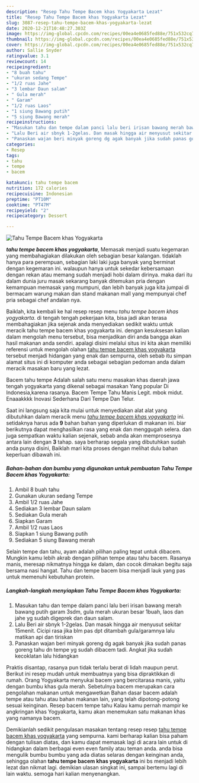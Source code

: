 ```yaml
---
description: "Resep Tahu Tempe Bacem khas Yogyakarta Lezat"
title: "Resep Tahu Tempe Bacem khas Yogyakarta Lezat"
slug: 3087-resep-tahu-tempe-bacem-khas-yogyakarta-lezat
date: 2020-12-21T10:48:27.303Z
image: https://img-global.cpcdn.com/recipes/00ea4e0685fed88e/751x532cq70/tahu-tempe-bacem-khas-yogyakarta-foto-resep-utama.jpg
thumbnail: https://img-global.cpcdn.com/recipes/00ea4e0685fed88e/751x532cq70/tahu-tempe-bacem-khas-yogyakarta-foto-resep-utama.jpg
cover: https://img-global.cpcdn.com/recipes/00ea4e0685fed88e/751x532cq70/tahu-tempe-bacem-khas-yogyakarta-foto-resep-utama.jpg
author: Sallie Snyder
ratingvalue: 3.1
reviewcount: 14
recipeingredient:
- "8 buah tahu"
- "ukuran sedang Tempe"
- "1/2 ruas Jahe"
- "3 lembar Daun salam"
- " Gula merah"
- " Garam"
- "1/2 ruas Laos"
- "1 siung Bawang putih"
- "5 siung Bawang merah"
recipeinstructions:
- "Masukan tahu dan tempe dalam panci lalu beri irisan bawang merah bawang putih garam 3sdm, gula merah ukuran besar 1buah, laos dan jahe yg sudah digeprek dan daun salam."
- "Lalu Beri air sbnyk 1-2gelas. Dan masak hingga air menyusut sekitar 15menit. Cicipi rasa jika blm pas dpt ditambah gula/garamnya lalu matikan api dan tiriskan"
- "Panaskan wajan beri minyak goreng dg agak banyak jika sudah panas goreng tahu dn tempe yg sudah dibacem tadi. Angkat jika sudah kecoklatan lalu hidangkan"
categories:
- Resep
tags:
- tahu
- tempe
- bacem

katakunci: tahu tempe bacem 
nutrition: 172 calories
recipecuisine: Indonesian
preptime: "PT10M"
cooktime: "PT47M"
recipeyield: "2"
recipecategory: Dessert

---
```



![Tahu Tempe Bacem khas Yogyakarta](https://img-global.cpcdn.com/recipes/00ea4e0685fed88e/751x532cq70/tahu-tempe-bacem-khas-yogyakarta-foto-resep-utama.jpg)

<b><i>tahu tempe bacem khas yogyakarta</i></b>, Memasak menjadi suatu kegemaran yang membahagiakan dilakukan oleh sebagian besar kalangan. tidaklah hanya para perempuan, sebagian laki laki juga banyak yang berminat dengan kegemaran ini. walaupun hanya untuk sekedar kebersamaan dengan rekan atau memang sudah menjadi hobi dalam dirinya. maka dari itu dalam dunia juru masak sekarang banyak ditemukan pria dengan kemampuan memasak yang mumpuni, dan lebih banyak juga kita jumpai di bermacam warung makan dan stand makanan mall yang mempunyai chef pria sebagai chef andalan nya.

Baiklah, kita kembali ke hal resep resep menu <i>tahu tempe bacem khas yogyakarta</i>. di tengah tengah pekerjaan kita, bisa jadi akan terasa membahagiakan jika sejenak anda menyediakan sedikit waktu untuk meracik tahu tempe bacem khas yogyakarta ini. dengan kesuksesan kalian dalam mengolah menu tersebut, bisa menjadikan diri anda bangga akan hasil makanan anda sendiri. apalagi disini melalui situs ini kita akan memiliki referensi untuk mengolah olahan <u>tahu tempe bacem khas yogyakarta</u> tersebut menjadi hidangan yang enak dan sempurna, oleh sebab itu simpan alamat situs ini di komputer anda sebagai sebagian pedoman anda dalam meracik masakan baru yang lezat.

Bacem tahu tempe Adalah salah satu menu masakan khas daerah jawa tengah yogyakarta yang dikenal sebagai masakan Yang popular Di Indonesia,karena rasanya. Bacem Tempe Tahu Manis Legit. mbok midut. Enaaakkkk Inovasi Sederhana Dari Tempe Dan Telur.


Saat ini langsung saja kita mulai untuk menyediakan alat alat yang dibutuhkan dalam meracik menu <u><i>tahu tempe bacem khas yogyakarta</i></u> ini. setidaknya harus ada <b>9</b> bahan bahan yang diperlukan di makanan ini. biar berikutnya dapat menghasilkan rasa yang enak dan menggugah selera. dan juga sempatkan waktu kalian sejenak, sebab anda akan memprosesnya antara lain dengan <b>3</b> tahap. saya berharap segala yang dibutuhkan sudah anda punya disini, Baiklah mari kita proses dengan melihat dulu bahan keperluan dibawah ini.

<!--inarticleads1-->

##### Bahan-bahan dan bumbu yang digunakan untuk pembuatan Tahu Tempe Bacem khas Yogyakarta:

1. Ambil 8 buah tahu
1. Gunakan ukuran sedang Tempe
1. Ambil 1/2 ruas Jahe
1. Sediakan 3 lembar Daun salam
1. Sediakan  Gula merah
1. Siapkan  Garam
1. Ambil 1/2 ruas Laos
1. Siapkan 1 siung Bawang putih
1. Sediakan 5 siung Bawang merah


Selain tempe dan tahu, ayam adalah pilihan paling tepat untuk dibacem. Mungkin kamu lebih akrab dengan pilihan tempe atau tahu bacem. Rasanya manis, meresap nikmatnya hingga ke dalam, dan cocok dimakan begitu saja bersama nasi hangat. Tahu dan tempe bacem bisa menjadi lauk yang pas untuk memenuhi kebutuhan protein. 

<!--inarticleads2-->

##### Langkah-langkah menyiapkan Tahu Tempe Bacem khas Yogyakarta:

1. Masukan tahu dan tempe dalam panci lalu beri irisan bawang merah bawang putih garam 3sdm, gula merah ukuran besar 1buah, laos dan jahe yg sudah digeprek dan daun salam.
1. Lalu Beri air sbnyk 1-2gelas. Dan masak hingga air menyusut sekitar 15menit. Cicipi rasa jika blm pas dpt ditambah gula/garamnya lalu matikan api dan tiriskan
1. Panaskan wajan beri minyak goreng dg agak banyak jika sudah panas goreng tahu dn tempe yg sudah dibacem tadi. Angkat jika sudah kecoklatan lalu hidangkan


Praktis disantap, rasanya pun tidak terlalu berat di lidah maupun perut. Berikut ini resep mudah untuk membuatnya yang bisa dipraktikkan di rumah. Orang Yogyakarta menyukai bacem yang bercitarasa manis, yaitu dengan bumbu khas gula merah. Sebetulnya bacem merupakan cara pengolahan makanan untuk mengawetkan Bahan dasar bacem adalah tempe atau tahu atau bahan makanan lain, yang telah dipotong-potong sesuai keinginan. Resep bacem tempe tahu Kalau kamu pernah mampir ke angkringan khas Yogyakarta, kamu akan menemukan satu makanan khas yang namanya bacem. 

Demikianlah sedikit pengulasan masakan tentang resep resep <u>tahu tempe bacem khas yogyakarta</u> yang sempurna. kami berharap kalian bisa paham dengan tulisan diatas, dan kamu dapat memasak lagi di acara lain untuk di hidangkan dalam berbagai even even family atau teman anda. anda bisa mengulik bumbu bumbu yang ada diatas selaras dengan keinginan anda, sehingga olahan <b>tahu tempe bacem khas yogyakarta</b> ini bs menjadi lebih lezat dan nikmat lagi. demikian ulasan singkat ini, sampai bertemu lagi di lain waktu. semoga hari kalian menyenangkan.
